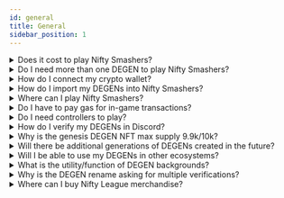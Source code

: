 ```yaml
---
id: general
title: General
sidebar_position: 1
---
```


<details><summary>Does it cost to play Nifty Smashers?</summary><br/>

Today, you must own a DEGEN NFT to play Nifty Smashers. We will soon be launching a rental system, where you can rent a DEGEN NFT for a weekly fee.

</details>

<details><summary>Do I need more than one DEGEN to play Nifty Smashers?</summary><br/>

No, you only need one DEGEN NFT to play.

</details>

<details><summary>How do I connect my crypto wallet?</summary><br/>

Click the “Connect” button in the top right of the official Nifty League website.

</details>

<details><summary>How do I import my DEGENs into Nifty Smashers?</summary><br/>

Sign the message to verify the ownership of your DEGENs in your preferred crypto wallet when you launch the game.

</details>

<details><summary>Where can I play Nifty Smashers?</summary><br/>

Nifty Smashers is playable on your favorite web browsers as long as it supports crypto wallet extensions. We also have a desktop app available for Window users at the moment with MacOS coming soon.

</details>

<details><summary>Do I have to pay gas for in-game transactions?</summary><br/>

No, users will only pay gas fees for withdrawing or depositing NFTL into our ecosystem.

</details>

<details><summary>Do I need controllers to play?</summary><br/>

No, although we think it's easier to play with a controller (PS, Xbox, or any others recognized by PC/Mac) than a keyboard.

</details>

<details><summary>How do I verify my DEGENs in Discord?</summary><br/>

Navigate to the ✅ | #verify-degens channel channel in the official [Nifty League Discord](https://discord.gg/niftyleague). Connect your wallet to Collab.Land and you’re good to go! Please ensure you are using the link generated within the channel. Collab.Land will never DM you. Verifying your degen grants access to the 💰 | #degen-lair, where you can receive tips in NFTL, and interact with other DEGEN holders globally.

</details>

<details><summary>Why is the genesis DEGEN NFT max supply 9.9k/10k?</summary><br/>

The final 100 DEGENs in the genesis collection are of a mysterious seventh tribe. These special DEGENs have been set aside as prizes for potential tournaments, lotteries or other community incentives from the Nifty League DAO.

</details>

<details><summary>Will there be additional generations of DEGENs created in the future?</summary><br/>

Whether or not we create further generations of DEGEN NFTs will be decided by the Nifty League DAO in the future.

</details>

<details><summary>Will I be able to use my DEGENs in other ecosystems?</summary><br/>

Yes! We are currently integrating with [WorldWideWeb3](https://twitter.com/Worldwide_WEB3) and [Sappy Seals](https://twitter.com/SappySealsNFT) in their future metaverse, called [Pixlverse](https://twitter.com/ThePixlverse). In the PixlVerse, we’ve been given land grants to develop and build our DEGENs a place to engage with other communities.

We are constantly working on partnership integrations - please reach out to our community moderators if you are interested in working with us.

</details>

<details><summary>What is the utility/function of DEGEN backgrounds?</summary><br/>

Backgrounds come with special perks such as a distinguished look in game and extra NFTL earning multipliers with the following rates:

- Common: x1
- Rare: x2
- Meta: x3
- Legendary: x6

Read more about [DEGEN backgrounds](https://niftyleague.com/docs/overview/degens/backgrounds).

</details>

<details><summary>Why is the DEGEN rename asking for multiple verifications?</summary><br/>

Renaming a character costs 1k NFTL, which is immediately burned by the Nifty Degen smart contract. In order to enable the contract to spend your NFTL, you will initially need to increase the spending allowance by at least 1k NFTL. By default, this approval is set to 1k but if you plan on renaming multiple characters you can increase the allowance to avoid having to increase the allowance in the future.

</details>

<details><summary>Where can I buy Nifty League merchandise?</summary><br/>

You can puchase Nifty League merchandise on our official [Shopify site](https://niftyleague.com/shop).

</details>
